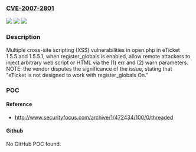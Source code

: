 ### [CVE-2007-2801](https://cve.mitre.org/cgi-bin/cvename.cgi?name=CVE-2007-2801)
![](https://img.shields.io/static/v1?label=Product&message=n%2Fa&color=blue)
![](https://img.shields.io/static/v1?label=Version&message=n%2Fa&color=blue)
![](https://img.shields.io/static/v1?label=Vulnerability&message=n%2Fa&color=brighgreen)

### Description

Multiple cross-site scripting (XSS) vulnerabilities in open.php in eTicket 1.5.5 and 1.5.5.1, when register_globals is enabled, allow remote attackers to inject arbitrary web script or HTML via the (1) err and (2) warn parameters.  NOTE: the vendor disputes the significance of the issue, stating that "eTicket is not designed to work with register_globals On."

### POC

#### Reference
- http://www.securityfocus.com/archive/1/472434/100/0/threaded

#### Github
No GitHub POC found.

